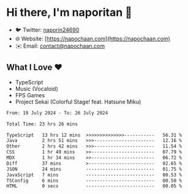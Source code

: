 # Hi there, I'm naporitan 👋

- 🐦 Twitter: [naporin24690](https://twitter.com/naporin24690)
- 🌐 Website: [https://napochaan.com](https://napochaan.com)
- ✉️ Email: [contact@napochaan.com](mailto:contact@napochaan.com)

## What I Love ❤️
- TypeScript
- Music (Vocaloid)
- FPS Games
- Project Sekai (Colorful Stage! feat. Hatsune Miku)

<!--START_SECTION:waka-->

```txt
From: 19 July 2024 - To: 26 July 2024

Total Time: 23 hrs 26 mins

TypeScript   13 hrs 12 mins  >>>>>>>>>>>>>>-----------   56.31 %
Java         2 hrs 51 mins   >>>----------------------   12.16 %
Other        2 hrs 42 mins   >>>----------------------   11.54 %
CSS          1 hr 49 mins    >>-----------------------   07.79 %
MDX          1 hr 34 mins    >>-----------------------   06.72 %
Diff         37 mins         >------------------------   02.65 %
JSON         24 mins         -------------------------   01.75 %
JavaScript   7 mins          -------------------------   00.53 %
TSConfig     6 mins          -------------------------   00.50 %
HTML         0 secs          -------------------------   00.05 %
```

<!--END_SECTION:waka-->

